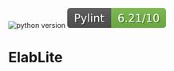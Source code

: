 ![python version](https://shields.io/badge/python-3.10%20%7C%203.11%20%7C%203.12%20-blue) ![code quality](badges/quality.svg)

# ElabLite
